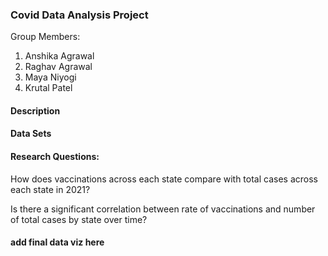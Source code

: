 ### Covid Data Analysis Project

Group Members:
1. Anshika Agrawal
2. Raghav Agrawal
3. Maya Niyogi
4. Krutal Patel

#### Description


#### Data Sets



#### Research Questions:
How does vaccinations across each state compare with total cases across each state in 2021?

Is there a significant correlation between rate of vaccinations and number of total cases by state over time?


#### add final data viz here
